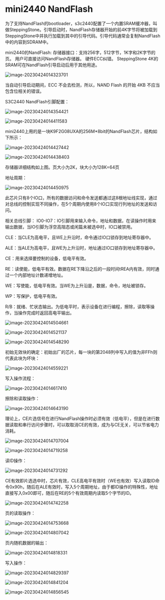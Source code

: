 # mini2440 NandFlash

为了支持NandFlash的bootloader，s3c2440配置了一个内置SRAM缓冲器，叫做SteppingStone。引导启动时，NandFlash存储器开始的前4K字节将被加载到SteppingStone中并执行加载到其中的引导代码。引导代码通常会复制NandFlash中的内容到SDRAM中。



mini2440的NandFlash:
存储器接口：支持256字，512字节，1K字和2K字节的页。
用户可直接访问NandFlash存储器。
硬件ECC纠错。
SteppingStone 4K的SRAM可在NandFlash引导启动后用于其他用途。

![image-20230424014323701](https://gitee.com/zhanghang1999/typora-picture/raw/master/image-20230424014323701.png)

当自动引导启动期间，ECC 不会去检测，所以，NAND Flash 的开始 4KB 不应当包含位相关的错误。



S3C2440 NandFlash引脚配置：

![image-20230424014354421](https://gitee.com/zhanghang1999/typora-picture/raw/master/image-20230424014354421.png)

![image-20230424014411583](https://gitee.com/zhanghang1999/typora-picture/raw/master/image-20230424014411583.png)

mini2440上用的是一块K9F2G08UXA的256M*8bit的NandFlash芯片，结构如下所示：

![image-20230424014427442](https://gitee.com/zhanghang1999/typora-picture/raw/master/image-20230424014427442.png)

![image-20230424014438403](https://gitee.com/zhanghang1999/typora-picture/raw/master/image-20230424014438403.png)

存储器详细结构如上图。页大小为2K，块大小为128K=64页

地址周期：

![image-20230424014450975](https://gitee.com/zhanghang1999/typora-picture/raw/master/image-20230424014450975.png)

此芯片只有8个IO口，所有的数据访问和命令发送都通过这8根地址线实现，通过对总线的控制实现不同操作，在5个周期内使用8个IO口实现行列地址的发送和访问。

相关总线引脚：
IO0-IO7：IO引脚用来输入命令，地址和数据，在读操作时用来输出数据，当IO引脚为浮空高阻态或闲篇未被选中时，IO口被禁用。

CLE：当CLE为高电平，且WE上升沿时，命令通过IO口锁存到地址寄存器中。

ALE：当ALE为高电平，且WE为上升沿时，地址通过IO口锁存到地址寄存器中。

CE：用来选择要控制的设备，低电平有效。

RE：读使能，低电平有效。数据在RE下降沿之后的一段时间tREA内有效，同时通过一个内部地址计数递增地址。

WE：写使能，低电平有效。当WE为上升沿是，数据，命令，地址被锁存。

WP：写保护，低电平有效。

R/B：就绪、忙状态输出。为低电平时，表示设备在进行编程，擦除，读取等操作，当操作完成时返回高电平输出。

![image-20230424014504661](https://gitee.com/zhanghang1999/typora-picture/raw/master/image-20230424014504661.png)

![image-20230424014521137](https://gitee.com/zhanghang1999/typora-picture/raw/master/image-20230424014521137.png)

![image-20230424014548290](https://gitee.com/zhanghang1999/typora-picture/raw/master/image-20230424014548290.png)

初始无效块的确定：初始出厂的芯片，每一块的第2048列中写入的值为非FFh则代表此块为坏块：

![image-20230424014559221](https://gitee.com/zhanghang1999/typora-picture/raw/master/image-20230424014559221.png)

写入操作流程：

![image-20230424014617410](https://gitee.com/zhanghang1999/typora-picture/raw/master/image-20230424014617410.png)

擦除和读取操作：

![image-20230424014643190](https://gitee.com/zhanghang1999/typora-picture/raw/master/image-20230424014643190.png)

理论上，CE片选信号在进行NandFlash操作时必须有效（低电平），但是在进行数据读取和串行访问步骤时，可以取取消CE的有效，成为与CE无关，可以节省电力消耗。

![image-20230424014707004](https://gitee.com/zhanghang1999/typora-picture/raw/master/image-20230424014707004.png)

![image-20230424014719258](https://gitee.com/zhanghang1999/typora-picture/raw/master/image-20230424014719258.png)

读ID操作：



![image-20230424014731292](https://gitee.com/zhanghang1999/typora-picture/raw/master/image-20230424014731292.png)

CE有效即片选选中时，芯片有效，CLE高电平有效时（WE也有效）写入读取ID命令0x90h，随后在ALE有效时，写入5个周期地址，由于都ID操作的特殊性，地址直接写入0x00即可，随后在RE的5个有效周期内读取5个字节的ID。

![image-20230424014742258](https://gitee.com/zhanghang1999/typora-picture/raw/master/image-20230424014742258.png)

页的读取操作：

![image-20230424014753668](https://gitee.com/zhanghang1999/typora-picture/raw/master/image-20230424014753668.png)

![image-20230424014807042](https://gitee.com/zhanghang1999/typora-picture/raw/master/image-20230424014807042.png)

页内随机数据的输出：

![image-20230424014818331](https://gitee.com/zhanghang1999/typora-picture/raw/master/image-20230424014818331.png)

写入操作：

![image-20230424014829397](https://gitee.com/zhanghang1999/typora-picture/raw/master/image-20230424014829397.png)

![image-20230424014841204](https://gitee.com/zhanghang1999/typora-picture/raw/master/image-20230424014841204.png)

![image-20230424014856545](https://gitee.com/zhanghang1999/typora-picture/raw/master/image-20230424014856545.png)